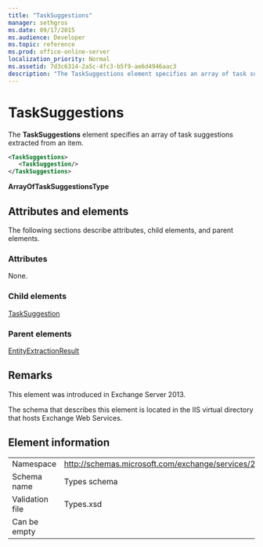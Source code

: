 ```yaml
---
title: "TaskSuggestions"
manager: sethgros
ms.date: 09/17/2015
ms.audience: Developer
ms.topic: reference
ms.prod: office-online-server
localization_priority: Normal
ms.assetid: 7d3c6314-2a5c-4fc3-b5f9-ae6d4946aac3
description: "The TaskSuggestions element specifies an array of task suggestions extracted from an item."
---
```


# TaskSuggestions

The **TaskSuggestions** element specifies an array of task suggestions extracted from an item. 
  
```XML
<TaskSuggestions>
   <TaskSuggestion/>
</TaskSuggestions>
```

**ArrayOfTaskSuggestionsType**

## Attributes and elements

The following sections describe attributes, child elements, and parent elements.
  
### Attributes

None.
  
### Child elements

[TaskSuggestion](tasksuggestion.md)
  
### Parent elements

[EntityExtractionResult](entityextractionresult.md)
  
## Remarks

This element was introduced in Exchange Server 2013.
  
The schema that describes this element is located in the IIS virtual directory that hosts Exchange Web Services.
  
## Element information

|||
|:-----|:-----|
|Namespace  <br/> |http://schemas.microsoft.com/exchange/services/2006/types  <br/> |
|Schema name  <br/> |Types schema  <br/> |
|Validation file  <br/> |Types.xsd  <br/> |
|Can be empty  <br/> ||
   

